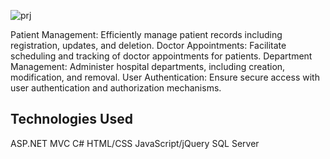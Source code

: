 ![prj](https://github.com/MSharjeelRaja/Hospitalproject/assets/136254287/bc1e359c-5e89-448b-bbb6-8e3ca4287d19)

Patient Management: Efficiently manage patient records including registration, updates, and deletion.
Doctor Appointments: Facilitate scheduling and tracking of doctor appointments for patients.
Department Management: Administer hospital departments, including creation, modification, and removal.
User Authentication: Ensure secure access with user authentication and authorization mechanisms.

<h2 color="red">Technologies Used</h2>
ASP.NET MVC
C#
HTML/CSS
JavaScript/jQuery
SQL Server
